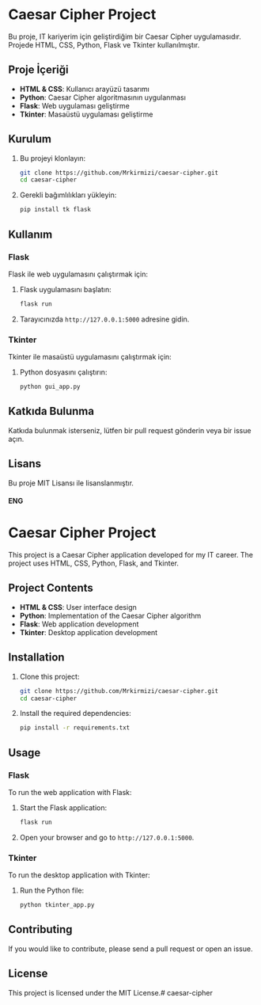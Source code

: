 # Caesar Cipher Project

Bu proje, IT kariyerim için geliştirdiğim bir Caesar Cipher uygulamasıdır. Projede HTML, CSS, Python, Flask ve Tkinter kullanılmıştır.

## Proje İçeriği

- **HTML & CSS**: Kullanıcı arayüzü tasarımı
- **Python**: Caesar Cipher algoritmasının uygulanması
- **Flask**: Web uygulaması geliştirme
- **Tkinter**: Masaüstü uygulaması geliştirme

## Kurulum

1. Bu projeyi klonlayın:
    ```bash
    git clone https://github.com/Mrkirmizi/caesar-cipher.git
    cd caesar-cipher
    ```

2. Gerekli bağımlılıkları yükleyin:
    ```bash
    pip install tk flask
    ```

## Kullanım

### Flask

Flask ile web uygulamasını çalıştırmak için:

1. Flask uygulamasını başlatın:
    ```bash
    flask run
    ```

2. Tarayıcınızda `http://127.0.0.1:5000` adresine gidin.

### Tkinter

Tkinter ile masaüstü uygulamasını çalıştırmak için:

1. Python dosyasını çalıştırın:
    ```bash
    python gui_app.py
    ```

## Katkıda Bulunma

Katkıda bulunmak isterseniz, lütfen bir pull request gönderin veya bir issue açın.

## Lisans

Bu proje MIT Lisansı ile lisanslanmıştır.

#### ENG

# Caesar Cipher Project

This project is a Caesar Cipher application developed for my IT career. The project uses HTML, CSS, Python, Flask, and Tkinter.

## Project Contents

- **HTML & CSS**: User interface design
- **Python**: Implementation of the Caesar Cipher algorithm
- **Flask**: Web application development
- **Tkinter**: Desktop application development

## Installation

1. Clone this project:
    ```bash
    git clone https://github.com/Mrkirmizi/caesar-cipher.git
    cd caesar-cipher
    ```

2. Install the required dependencies:
    ```bash
    pip install -r requirements.txt
    ```

## Usage

### Flask

To run the web application with Flask:

1. Start the Flask application:
    ```bash
    flask run
    ```

2. Open your browser and go to `http://127.0.0.1:5000`.

### Tkinter

To run the desktop application with Tkinter:

1. Run the Python file:
    ```bash
    python tkinter_app.py
    ```

## Contributing

If you would like to contribute, please send a pull request or open an issue.

## License

This project is licensed under the MIT License.# caesar-cipher
